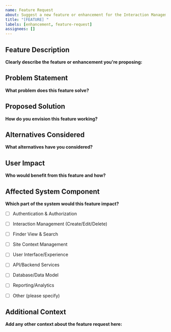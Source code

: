 ```yaml
---
name: Feature Request
about: Suggest a new feature or enhancement for the Interaction Management System
title: "[FEATURE] "
labels: [enhancement, feature-request]
assignees: []
---
```


## Feature Description
**Clearly describe the feature or enhancement you're proposing:**
<!-- Provide a clear and concise description of what you want to happen -->


## Problem Statement
**What problem does this feature solve?**
<!-- Describe the issue or limitation you're facing that this feature would address -->


## Proposed Solution
**How do you envision this feature working?**
<!-- Describe your proposed solution in detail. Include workflows, mockups, or examples if possible -->


## Alternatives Considered
**What alternatives have you considered?**
<!-- Describe any alternative solutions or features you've considered -->


## User Impact
**Who would benefit from this feature and how?**
<!-- Describe which user roles would use this feature and the value it provides them -->


## Affected System Component
**Which part of the system would this feature impact?**
<!-- Check all that apply -->
- [ ] Authentication & Authorization
- [ ] Interaction Management (Create/Edit/Delete)
- [ ] Finder View & Search
- [ ] Site Context Management
- [ ] User Interface/Experience
- [ ] API/Backend Services
- [ ] Database/Data Model
- [ ] Reporting/Analytics
- [ ] Other (please specify)


## Additional Context
**Add any other context about the feature request here:**
<!-- Include any additional information, constraints, or references that might be helpful -->